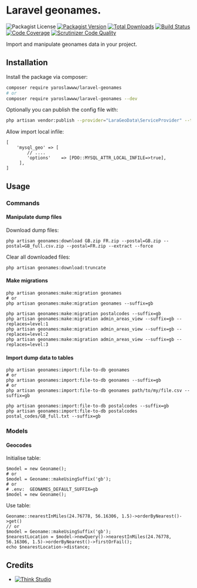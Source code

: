 # Laravel geonames.

![Packagist License](https://img.shields.io/packagist/l/yaroslawww/laravel-geonames?color=%234dc71f)
[![Packagist Version](https://img.shields.io/packagist/v/yaroslawww/laravel-geonames)](https://packagist.org/packages/yaroslawww/laravel-geonames)
[![Total Downloads](https://img.shields.io/packagist/dt/yaroslawww/laravel-geonames)](https://packagist.org/packages/yaroslawww/laravel-geonames)
[![Build Status](https://scrutinizer-ci.com/g/yaroslawww/laravel-geonames/badges/build.png?b=master)](https://scrutinizer-ci.com/g/yaroslawww/laravel-geonames/build-status/master)
[![Code Coverage](https://scrutinizer-ci.com/g/yaroslawww/laravel-geonames/badges/coverage.png?b=master)](https://scrutinizer-ci.com/g/yaroslawww/laravel-geonames/?branch=master)
[![Scrutinizer Code Quality](https://scrutinizer-ci.com/g/yaroslawww/laravel-geonames/badges/quality-score.png?b=master)](https://scrutinizer-ci.com/g/yaroslawww/laravel-geonames/?branch=master)

Import and manipulate geonames data in your project.

## Installation

Install the package via composer:

```bash
composer require yaroslawww/laravel-geonames
# or
composer require yaroslawww/laravel-geonames --dev
```

Optionally you can publish the config file with:

```bash
php artisan vendor:publish --provider="LaraGeoData\ServiceProvider" --tag="config"
```

Allow import local infile:

```injectablephp
[
    'mysql_geo' => [
        // ....
        'options'    => [PDO::MYSQL_ATTR_LOCAL_INFILE=>true],
     ],
]
```

## Usage

### Commands

#### Manipulate dump files

Download dump files:

```shell
php artisan geonames:download GB.zip FR.zip --postal=GB.zip --postal=GB_full.csv.zip --postal=FR.zip --extract --force
```

Clear all downloaded files:

```shell
php artisan geonames:download:truncate
```

#### Make migrations

```shell
php artisan geonames:make:migration geonames
# or
php artisan geonames:make:migration geonames --suffix=gb

php artisan geonames:make:migration postalcodes --suffix=gb
php artisan geonames:make:migration admin_areas_view --suffix=gb --replaces=level:1
php artisan geonames:make:migration admin_areas_view --suffix=gb --replaces=level:2
php artisan geonames:make:migration admin_areas_view --suffix=gb --replaces=level:3
```

#### Import dump data to tables

```shell
php artisan geonames:import:file-to-db geonames
# or
php artisan geonames:import:file-to-db geonames --suffix=gb
# or
php artisan geonames:import:file-to-db geonames path/to/my/file.csv --suffix=gb

php artisan geonames:import:file-to-db postalcodes --suffix=gb
php artisan geonames:import:file-to-db postalcodes postal_codes/GB_full.txt --suffix=gb
```

### Models

#### Geocodes

Initialise table:

```injectablephp
$model = new Geoname();
# or
$model = Geoname::makeUsingSuffix('gb');
# or
# .env:  GEONAMES_DEFAULT_SUFFIX=gb
$model = new Geoname();
```

Use table:

```injectablephp
Geoname::nearestInMiles(24.76778, 56.16306, 1.5)->orderByNearest()->get()
// or
$model = Geoname::makeUsingSuffix('gb');
$nearestLocation = $model->newQuery()->nearestInMiles(24.76778, 56.16306, 1.5)->orderByNearest()->firstOrFail();
echo $nearestLocation->distance;
```

## Credits

- [![Think Studio](https://yaroslawww.github.io/images/sponsors/packages/logo-think-studio.png)](https://think.studio/) 
